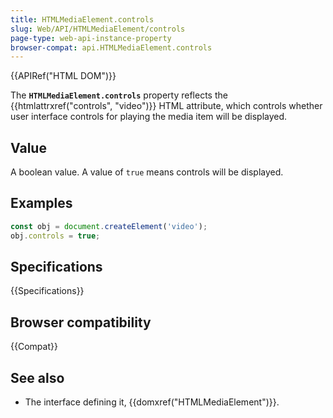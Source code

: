 ```yaml
---
title: HTMLMediaElement.controls
slug: Web/API/HTMLMediaElement/controls
page-type: web-api-instance-property
browser-compat: api.HTMLMediaElement.controls
---
```


{{APIRef("HTML DOM")}}

The **`HTMLMediaElement.controls`** property reflects the
{{htmlattrxref("controls", "video")}} HTML attribute, which controls whether user
interface controls for playing the media item will be displayed.

## Value

A boolean value. A value of `true` means controls will be
displayed.

## Examples

```js
const obj = document.createElement('video');
obj.controls = true;
```

## Specifications

{{Specifications}}

## Browser compatibility

{{Compat}}

## See also

- The interface defining it, {{domxref("HTMLMediaElement")}}.
